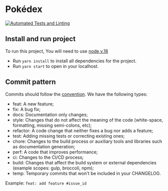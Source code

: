 # Pokédex

[![Automated Tests and Linting](https://github.com/MarcosOliveir4/pokedex/actions/workflows/main.yml/badge.svg)](https://github.com/MarcosOliveir4/pokedex/actions/workflows/main.yml)

## Install and run project

To run this project, You will need to use [node v.18](https://nodejs.org/en/)

- Run `yarn install` to install all dependencies for the project.
- Run `yarn start` to open in your localhost.

## Commit pattern

Commits should follow the [convention](https://conventionalcommits.org/).
We have the following types:

- feat: A new feature;
- fix: A bug fix;
- docs: Documentation only changes;
- style: Changes that do not affect the meaning of the code (white-space, formatting, missing semi-colons, etc);
- refactor: A code change that neither fixes a bug nor adds a feature;
- test: Adding missing tests or correcting existing ones;
- chore: Changes to the build process or auxiliary tools and libraries such as documentation generation;
- perf: A code that improves performance;
- ci: Changes to the CI/CD process;
- build: Changes that affect the build system or external dependencies (example scopes: gulp, broccoli, npm);
- temp: Temporary commits that won't be included in your CHANGELOG.

Example: `feat: add feature #issue_id`
